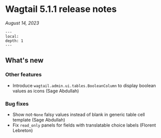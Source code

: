 # Wagtail 5.1.1 release notes

_August 14, 2023_

```{contents}
---
local:
depth: 1
---
```

## What's new

### Other features

 * Introduce `wagtail.admin.ui.tables.BooleanColumn` to display boolean values as icons (Sage Abdullah)

### Bug fixes

 * Show not-`None` falsy values instead of blank in generic table cell template (Sage Abdullah)
 * Fix `read_only` panels for fields with translatable choice labels (Florent Lebreton)
